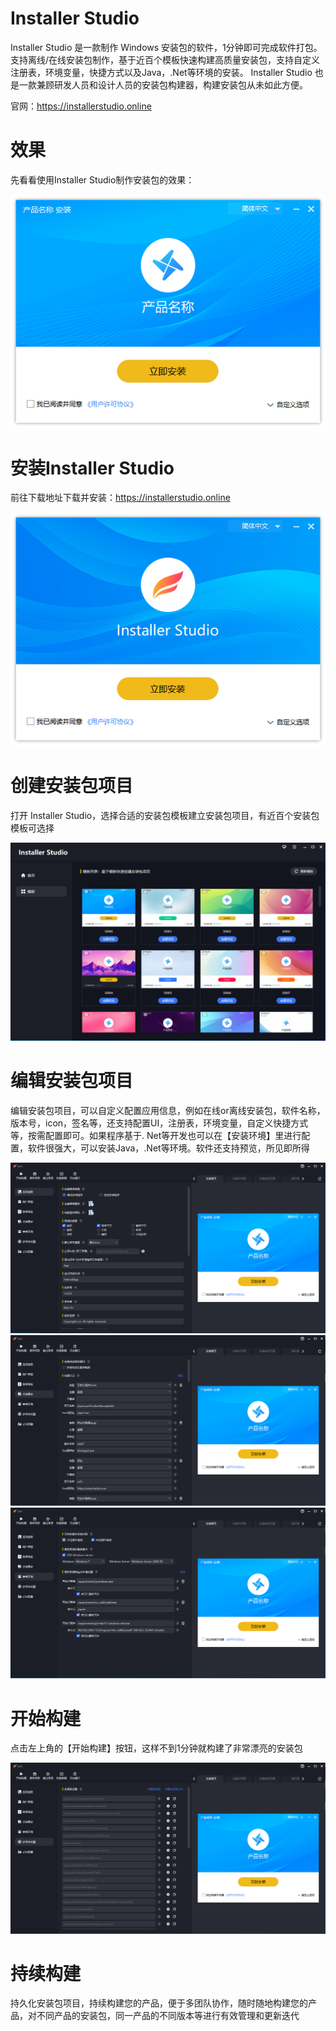 # Installer Studio
Installer Studio 是一款制作 Windows 安装包的软件，1分钟即可完成软件打包。支持离线/在线安装包制作，基于近百个模板快速构建高质量安装包，支持自定义注册表，环境变量，快捷方式以及Java，.Net等环境的安装。
Installer Studio 也是一款兼顾研发人员和设计人员的安装包构建器，构建安装包从未如此方便。

官网：https://installerstudio.online

# 效果
先看看使用Installer Studio制作安装包的效果：

<img src="https://github.com/UTSApps/installerstudio/blob/main/images/template_screenshots/1.png">

# 安装Installer Studio
前往下载地址下载并安装：https://installerstudio.online

<img src="https://github.com/UTSApps/installerstudio/blob/main/images/installer_screenshots/1.png">

# 创建安装包项目
打开 Installer Studio，选择合适的安装包模板建立安装包项目，有近百个安装包模板可选择

<img src="https://github.com/UTSApps/installerstudio/blob/main/images/app_screenshots/2.png">

# 编辑安装包项目
编辑安装包项目，可以自定义配置应用信息，例如在线or离线安装包，软件名称，版本号，icon，签名等，还支持配置UI，注册表，环境变量，自定义快捷方式等，按需配置即可。如果程序基于. Net等开发也可以在【安装环境】里进行配置，软件很强大，可以安装Java，.Net等环境。软件还支持预览，所见即所得

<img src="https://github.com/UTSApps/installerstudio/blob/main/images/app_screenshots/3.png">

<img src="https://github.com/UTSApps/installerstudio/blob/main/images/app_screenshots/7.png">

<img src="https://github.com/UTSApps/installerstudio/blob/main/images/app_screenshots/8.png">

# 开始构建
点击左上角的【开始构建】按钮，这样不到1分钟就构建了非常漂亮的安装包

<img src="https://github.com/UTSApps/installerstudio/blob/main/images/app_screenshots/9.png">


# 持续构建
持久化安装包项目，持续构建您的产品，便于多团队协作，随时随地构建您的产品，对不同产品的安装包，同一产品的不同版本等进行有效管理和更新迭代

